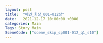 ```yaml
---
layout: post
title:  "메인_회상_001~012장"
date:   2021-12-17 10:00:00 +0000
categories: Main
Tags: Story Main
SceneCode: ["scene_skip_cp001-012_q1_s10"]
---
```

